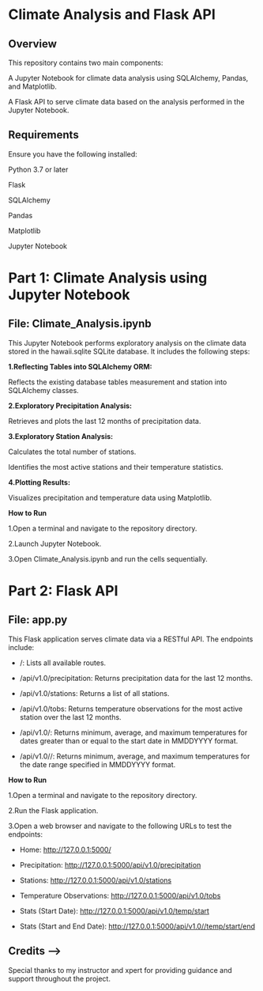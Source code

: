 # Climate Analysis and Flask API
## Overview
This repository contains two main components:

A Jupyter Notebook for climate data analysis using SQLAlchemy, Pandas, and Matplotlib.

A Flask API to serve climate data based on the analysis performed in the Jupyter Notebook.

## Requirements
Ensure you have the following installed:

Python 3.7 or later

Flask

SQLAlchemy

Pandas

Matplotlib

Jupyter Notebook

# Part 1: Climate Analysis using Jupyter Notebook

## File: Climate_Analysis.ipynb

This Jupyter Notebook performs exploratory analysis on the climate data stored in the hawaii.sqlite SQLite database. It includes the following steps:

**1.Reflecting Tables into SQLAlchemy ORM:**

Reflects the existing database tables measurement and station into SQLAlchemy classes.

**2.Exploratory Precipitation Analysis:**

Retrieves and plots the last 12 months of precipitation data.

**3.Exploratory Station Analysis:**

Calculates the total number of stations.

Identifies the most active stations and their temperature statistics.

**4.Plotting Results:**

Visualizes precipitation and temperature data using Matplotlib.

**How to Run**

1.Open a terminal and navigate to the repository directory.

2.Launch Jupyter Notebook.

3.Open Climate_Analysis.ipynb and run the cells sequentially.

# Part 2: Flask API

## File: app.py

This Flask application serves climate data via a RESTful API. The endpoints include:

* /: Lists all available routes.

* /api/v1.0/precipitation: Returns precipitation data for the last 12 months.

* /api/v1.0/stations: Returns a list of all stations.

* /api/v1.0/tobs: Returns temperature observations for the most active station over the last 12 months.

* /api/v1.0/<start>: Returns minimum, average, and maximum temperatures for dates greater than or equal to the start date in MMDDYYYY format.

* /api/v1.0/<start>/<end>: Returns minimum, average, and maximum temperatures for the date range specified in MMDDYYYY format.

**How to Run**

1.Open a terminal and navigate to the repository directory.

2.Run the Flask application.

3.Open a web browser and navigate to the following URLs to test the endpoints:

+ Home: http://127.0.0.1:5000/

+ Precipitation: http://127.0.0.1:5000/api/v1.0/precipitation

+ Stations: http://127.0.0.1:5000/api/v1.0/stations

+ Temperature Observations: http://127.0.0.1:5000/api/v1.0/tobs

+ Stats (Start Date): http://127.0.0.1:5000/api/v1.0/temp/start

+ Stats (Start and End Date): http://127.0.0.1:5000/api/v1.0//temp/start/end

## Credits -->
Special thanks to my instructor and xpert for providing guidance and support throughout the project.

